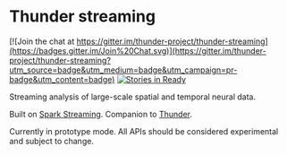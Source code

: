 
# Thunder streaming

[![Join the chat at https://gitter.im/thunder-project/thunder-streaming](https://badges.gitter.im/Join%20Chat.svg)](https://gitter.im/thunder-project/thunder-streaming?utm_source=badge&utm_medium=badge&utm_campaign=pr-badge&utm_content=badge)
[![Stories in Ready](https://badge.waffle.io/thunder-project/thunder-streaming.png?label=ready&title=Ready)](https://waffle.io/thunder-project/thunder-streaming)

Streaming analysis of large-scale spatial and temporal neural data. 

Built on [Spark Streaming](https://spark.apache.org/streaming/). Companion to [Thunder](http://thunder-project.org).

Currently in prototype mode. All APIs should be considered experimental and subject to change.
